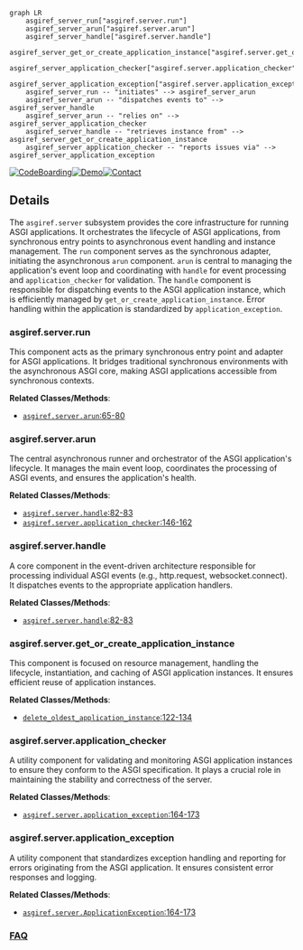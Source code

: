 ```mermaid
graph LR
    asgiref_server_run["asgiref.server.run"]
    asgiref_server_arun["asgiref.server.arun"]
    asgiref_server_handle["asgiref.server.handle"]
    asgiref_server_get_or_create_application_instance["asgiref.server.get_or_create_application_instance"]
    asgiref_server_application_checker["asgiref.server.application_checker"]
    asgiref_server_application_exception["asgiref.server.application_exception"]
    asgiref_server_run -- "initiates" --> asgiref_server_arun
    asgiref_server_arun -- "dispatches events to" --> asgiref_server_handle
    asgiref_server_arun -- "relies on" --> asgiref_server_application_checker
    asgiref_server_handle -- "retrieves instance from" --> asgiref_server_get_or_create_application_instance
    asgiref_server_application_checker -- "reports issues via" --> asgiref_server_application_exception
```

[![CodeBoarding](https://img.shields.io/badge/Generated%20by-CodeBoarding-9cf?style=flat-square)](https://github.com/CodeBoarding/GeneratedOnBoardings)[![Demo](https://img.shields.io/badge/Try%20our-Demo-blue?style=flat-square)](https://www.codeboarding.org/demo)[![Contact](https://img.shields.io/badge/Contact%20us%20-%20contact@codeboarding.org-lightgrey?style=flat-square)](mailto:contact@codeboarding.org)

## Details

The `asgiref.server` subsystem provides the core infrastructure for running ASGI applications. It orchestrates the lifecycle of ASGI applications, from synchronous entry points to asynchronous event handling and instance management. The `run` component serves as the synchronous adapter, initiating the asynchronous `arun` component. `arun` is central to managing the application's event loop and coordinating with `handle` for event processing and `application_checker` for validation. The `handle` component is responsible for dispatching events to the ASGI application instance, which is efficiently managed by `get_or_create_application_instance`. Error handling within the application is standardized by `application_exception`.

### asgiref.server.run
This component acts as the primary synchronous entry point and adapter for ASGI applications. It bridges traditional synchronous environments with the asynchronous ASGI core, making ASGI applications accessible from synchronous contexts.


**Related Classes/Methods**:

- <a href="https://github.com/django/asgiref/blob/main/asgiref/server.py#L65-L80" target="_blank" rel="noopener noreferrer">`asgiref.server.arun`:65-80</a>


### asgiref.server.arun
The central asynchronous runner and orchestrator of the ASGI application's lifecycle. It manages the main event loop, coordinates the processing of ASGI events, and ensures the application's health.


**Related Classes/Methods**:

- <a href="https://github.com/django/asgiref/blob/main/asgiref/server.py#L82-L83" target="_blank" rel="noopener noreferrer">`asgiref.server.handle`:82-83</a>
- <a href="https://github.com/django/asgiref/blob/main/asgiref/server.py#L146-L162" target="_blank" rel="noopener noreferrer">`asgiref.server.application_checker`:146-162</a>


### asgiref.server.handle
A core component in the event-driven architecture responsible for processing individual ASGI events (e.g., http.request, websocket.connect). It dispatches events to the appropriate application handlers.


**Related Classes/Methods**:

- <a href="https://github.com/django/asgiref/blob/main/asgiref/server.py#L82-L83" target="_blank" rel="noopener noreferrer">`asgiref.server.handle`:82-83</a>


### asgiref.server.get_or_create_application_instance
This component is focused on resource management, handling the lifecycle, instantiation, and caching of ASGI application instances. It ensures efficient reuse of application instances.


**Related Classes/Methods**:

- <a href="https://github.com/django/asgiref/blob/main/asgiref/server.py#L122-L134" target="_blank" rel="noopener noreferrer">`delete_oldest_application_instance`:122-134</a>


### asgiref.server.application_checker
A utility component for validating and monitoring ASGI application instances to ensure they conform to the ASGI specification. It plays a crucial role in maintaining the stability and correctness of the server.


**Related Classes/Methods**:

- <a href="https://github.com/django/asgiref/blob/main/asgiref/server.py#L164-L173" target="_blank" rel="noopener noreferrer">`asgiref.server.application_exception`:164-173</a>


### asgiref.server.application_exception
A utility component that standardizes exception handling and reporting for errors originating from the ASGI application. It ensures consistent error responses and logging.


**Related Classes/Methods**:

- <a href="https://github.com/django/asgiref/blob/main/asgiref/server.py#L164-L173" target="_blank" rel="noopener noreferrer">`asgiref.server.ApplicationException`:164-173</a>




### [FAQ](https://github.com/CodeBoarding/GeneratedOnBoardings/tree/main?tab=readme-ov-file#faq)